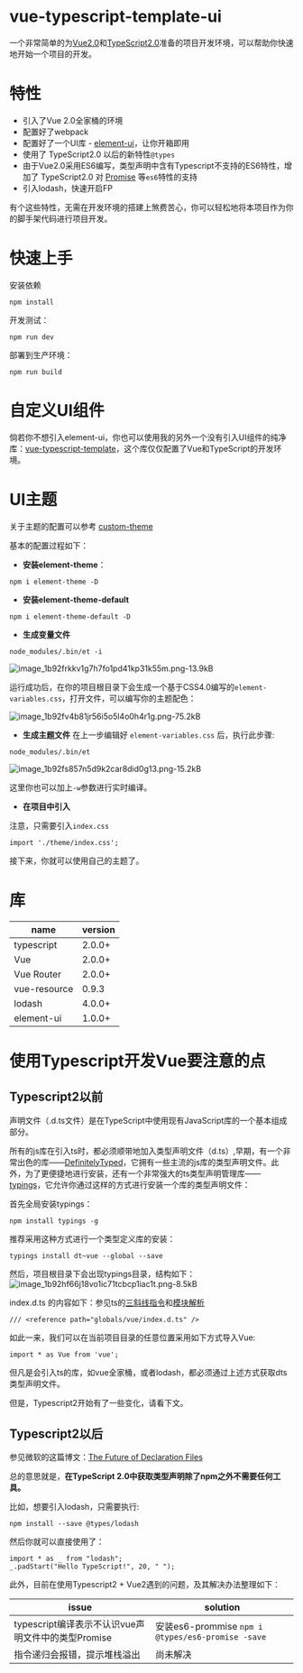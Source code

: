 # vue-typescript-template-ui

一个非常简单的为[Vue2.0][1]和[TypeScript2.0][2]准备的项目开发环境，可以帮助你快速地开始一个项目的开发。

# 特性

- 引入了Vue 2.0全家桶的环境
- 配置好了webpack
- 配置好了一个UI库 - [element-ui][3]，让你开箱即用
- 使用了 TypeScript2.0 以后的新特性`@types`
- 由于Vue2.0采用ES6编写，类型声明中含有Typescript不支持的ES6特性，增加了 TypeScript2.0 对 [Promise][4] 等`es6`特性的支持
- 引入lodash，快速开启FP

有个这些特性，无需在开发环境的搭建上煞费苦心，你可以轻松地将本项目作为你的脚手架代码进行项目开发。

# 快速上手

安装依赖
```
npm install
```
开发测试：
```
npm run dev
```
部署到生产环境：
```
npm run build
```


# 自定义UI组件

倘若你不想引入element-ui，你也可以使用我的另外一个没有引入UI组件的纯净库：[vue-typescript-template][5]，这个库仅仅配置了Vue和TypeScript的开发环境。

# UI主题

关于主题的配置可以参考 [custom-theme][6]

基本的配置过程如下：

- **安装element-theme**：
```
npm i element-theme -D
```

- **安装element-theme-default**
```
npm i element-theme-default -D 
```

- **生成变量文件**

```
node_modules/.bin/et -i
```
![image_1b92frkkv1g7h7fo1pd41kp31k55m.png-13.9kB][7]

运行成功后，在你的项目根目录下会生成一个基于CSS4.0编写的`element-variables.css`，打开文件，可以编写你的主题配色：

![image_1b92fv4b81jr56i5o5l4o0h4r1g.png-75.2kB][8]


- **生成主题文件**
在上一步编辑好 `element-variables.css` 后，执行此步骤:
```
node_modules/.bin/et
```

![image_1b92fs857n5d9k2car8did0g13.png-15.2kB][9]

这里你也可以加上`-w`参数进行实时编译。

- **在项目中引入**

注意，只需要引入`index.css`
```
import './theme/index.css';
```

接下来，你就可以使用自己的主题了。

# 库

name | version
--- | ---
typescript | 2.0.0+
Vue | 2.0.0+
Vue Router | 2.0.0+
vue-resource | 0.9.3
lodash | 4.0.0+
element-ui | 1.0.0+


# 使用Typescript开发Vue要注意的点

## Typescript2以前

声明文件（.d.ts文件）是在TypeScript中使用现有JavaScript库的一个基本组成部分。

所有的js库在引入ts时，都必须顺带地加入类型声明文件（d.ts）,早期，有一个非常出色的库——[DefinitelyTyped][10]，它拥有一些主流的js库的类型声明文件。此外，为了更便捷地进行安装，还有一个非常强大的ts类型声明管理库——[typings][11]，它允许你通过这样的方式进行安装一个库的类型声明文件：

首先全局安装typings：
```
npm install typings -g
```
推荐采用这种方式进行一个类型定义库的安装：
```
typings install dt~vue --global --save
```
然后，项目根目录下会出现typings目录，结构如下：
![image_1b92hf66j18vo1ic71tcbcp1iac1t.png-8.5kB][12]

index.d.ts 的内容如下：参见ts的[三斜线指令][13]和[模块解析][14]
```
/// <reference path="globals/vue/index.d.ts" />
```

如此一来，我们可以在当前项目目录的任意位置采用如下方式导入Vue:

```
import * as Vue from 'vue';
```

但凡是会引入ts的库，如vue全家桶，或者lodash，都必须通过上述方式获取dts类型声明文件。

但是，Typescript2开始有了一些变化，请看下文。

## Typescript2以后

参见微软的这篇博文：[The Future of Declaration Files][15]

总的意思就是，**在TypeScript 2.0中获取类型声明除了npm之外不需要任何工具。**

比如，想要引入lodash，只需要执行:
```
npm install --save @types/lodash
```
然后你就可以直接使用了：
```
import * as _ from "lodash";
_.padStart("Hello TypeScript!", 20, " ");
```

此外，目前在使用Typescript2 + Vue2遇到的问题，及其解决办法整理如下：

issue | solution
--- | ---
typescript编译表示不认识vue声明文件中的类型Promise | 安装es6-prommise `npm i @types/es6-promise -save`
指令递归会报错，提示堆栈溢出 | 尚未解决


  [1]: https://github.com/vuejs/vue
  [2]: https://github.com/Microsoft/TypeScript
  [3]: https://github.com/ElemeFE/element
  [4]: https://github.com/stefanpenner/es6-promise
  [5]: https://github.com/toxichl/vue-typescript-template
  [6]: http://element.eleme.io/#/en-US/component/custom-theme
  [7]: http://static.zybuluo.com/a472590061/jg8g8a6392ppmohabnoh7qii/image_1b92frkkv1g7h7fo1pd41kp31k55m.png
  [8]: http://static.zybuluo.com/a472590061/6oweqbrqjvfm221l3b64ny81/image_1b92fv4b81jr56i5o5l4o0h4r1g.png
  [9]: http://static.zybuluo.com/a472590061/64vc46bkcp3yaayxf6oimqtw/image_1b92fs857n5d9k2car8did0g13.png
  [10]: https://github.com/DefinitelyTyped/DefinitelyTyped
  [11]: https://github.com/typings/typings
  [12]: http://static.zybuluo.com/a472590061/crvbo8k38quhhywmn1j8pcz9/image_1b92hf66j18vo1ic71tcbcp1iac1t.png
  [13]: https://www.tslang.cn/docs/handbook/triple-slash-directives.html
  [14]: https://www.tslang.cn/docs/handbook/module-resolution.html
  [15]: https://blogs.msdn.microsoft.com/typescript/2016/06/15/the-future-of-declaration-files/